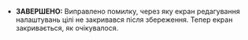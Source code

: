 
- **ЗАВЕРШЕНО:** Виправлено помилку, через яку екран редагування налаштувань цілі не закривався після збереження. Тепер екран закривається, як очікувалося.
